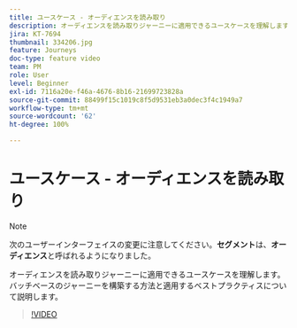 ```yaml
---
title: ユースケース - オーディエンスを読み取り
description: オーディエンスを読み取りジャーニーに適用できるユースケースを理解します。バッチベースのジャーニーを構築する方法と適用するベストプラクティスについて説明します。
jira: KT-7694
thumbnail: 334206.jpg
feature: Journeys
doc-type: feature video
team: PM
role: User
level: Beginner
exl-id: 7116a20e-f46a-4676-8b16-21699723828a
source-git-commit: 88499f15c1019c8f5d9531eb3a0dec3f4c1949a7
workflow-type: tm+mt
source-wordcount: '62'
ht-degree: 100%

---
```


# ユースケース - オーディエンスを読み取り

>[!NOTE]
>次のユーザーインターフェイスの変更に注意してください。**セグメント**&#x200B;は、**オーディエンス**&#x200B;と呼ばれるようになりました。

オーディエンスを読み取りジャーニーに適用できるユースケースを理解します。バッチベースのジャーニーを構築する方法と適用するベストプラクティスについて説明します。

>[!VIDEO](https://video.tv.adobe.com/v/334206?quality=12&learn=on)
